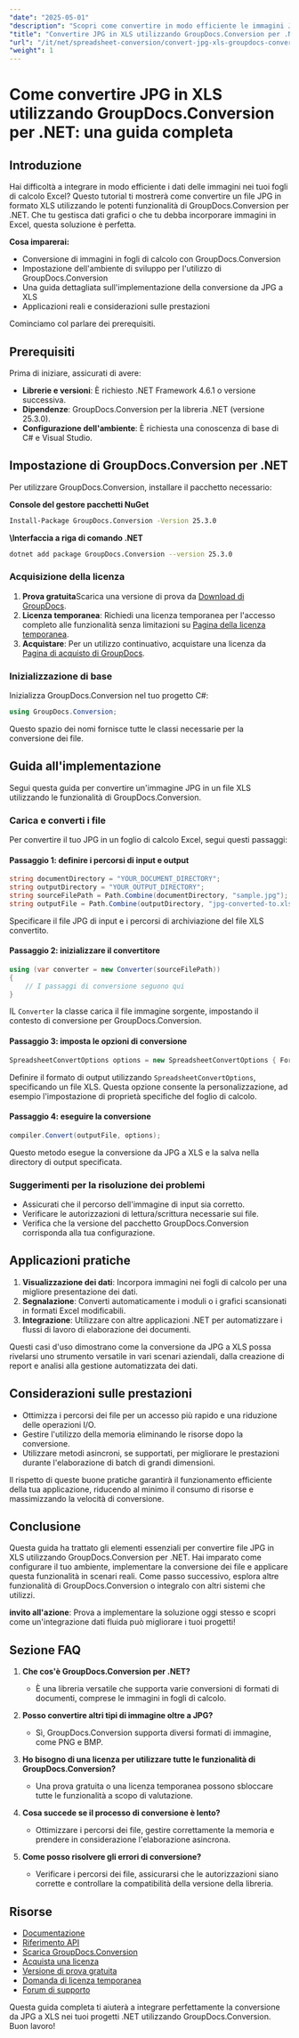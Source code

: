 ```yaml
---
"date": "2025-05-01"
"description": "Scopri come convertire in modo efficiente le immagini JPG in fogli di calcolo Excel con GroupDocs.Conversion per .NET. Questa guida passo passo illustra la configurazione, l'implementazione e le applicazioni pratiche."
"title": "Convertire JPG in XLS utilizzando GroupDocs.Conversion per .NET&#58; una guida completa"
"url": "/it/net/spreadsheet-conversion/convert-jpg-xls-groupdocs-conversion-net/"
"weight": 1
---
```


# Come convertire JPG in XLS utilizzando GroupDocs.Conversion per .NET: una guida completa

## Introduzione

Hai difficoltà a integrare in modo efficiente i dati delle immagini nei tuoi fogli di calcolo Excel? Questo tutorial ti mostrerà come convertire un file JPG in formato XLS utilizzando le potenti funzionalità di GroupDocs.Conversion per .NET. Che tu gestisca dati grafici o che tu debba incorporare immagini in Excel, questa soluzione è perfetta.

**Cosa imparerai:**
- Conversione di immagini in fogli di calcolo con GroupDocs.Conversion
- Impostazione dell'ambiente di sviluppo per l'utilizzo di GroupDocs.Conversion
- Una guida dettagliata sull'implementazione della conversione da JPG a XLS
- Applicazioni reali e considerazioni sulle prestazioni

Cominciamo col parlare dei prerequisiti.

## Prerequisiti

Prima di iniziare, assicurati di avere:
- **Librerie e versioni**: È richiesto .NET Framework 4.6.1 o versione successiva.
- **Dipendenze**: GroupDocs.Conversion per la libreria .NET (versione 25.3.0).
- **Configurazione dell'ambiente**: È richiesta una conoscenza di base di C# e Visual Studio.

## Impostazione di GroupDocs.Conversion per .NET

Per utilizzare GroupDocs.Conversion, installare il pacchetto necessario:

**Console del gestore pacchetti NuGet**
```bash
Install-Package GroupDocs.Conversion -Version 25.3.0
```

**\Interfaccia a riga di comando .NET**
```bash
dotnet add package GroupDocs.Conversion --version 25.3.0
```

### Acquisizione della licenza

1. **Prova gratuita**Scarica una versione di prova da [Download di GroupDocs](https://releases.groupdocs.com/conversion/net/).
2. **Licenza temporanea**: Richiedi una licenza temporanea per l'accesso completo alle funzionalità senza limitazioni su [Pagina della licenza temporanea](https://purchase.groupdocs.com/temporary-license/).
3. **Acquistare**: Per un utilizzo continuativo, acquistare una licenza da [Pagina di acquisto di GroupDocs](https://purchase.groupdocs.com/buy).

### Inizializzazione di base

Inizializza GroupDocs.Conversion nel tuo progetto C#:

```csharp
using GroupDocs.Conversion;
```

Questo spazio dei nomi fornisce tutte le classi necessarie per la conversione dei file.

## Guida all'implementazione

Segui questa guida per convertire un'immagine JPG in un file XLS utilizzando le funzionalità di GroupDocs.Conversion.

### Carica e converti i file

Per convertire il tuo JPG in un foglio di calcolo Excel, segui questi passaggi:

#### Passaggio 1: definire i percorsi di input e output
```csharp
string documentDirectory = "YOUR_DOCUMENT_DIRECTORY";
string outputDirectory = "YOUR_OUTPUT_DIRECTORY";
string sourceFilePath = Path.Combine(documentDirectory, "sample.jpg");
string outputFile = Path.Combine(outputDirectory, "jpg-converted-to.xls");
```

Specificare il file JPG di input e i percorsi di archiviazione del file XLS convertito.

#### Passaggio 2: inizializzare il convertitore
```csharp
using (var converter = new Converter(sourceFilePath))
{
    // I passaggi di conversione seguono qui
}
```
IL `Converter` la classe carica il file immagine sorgente, impostando il contesto di conversione per GroupDocs.Conversion.

#### Passaggio 3: imposta le opzioni di conversione
```csharp
SpreadsheetConvertOptions options = new SpreadsheetConvertOptions { Format = SpreadsheetFileType.Xls };
```
Definire il formato di output utilizzando `SpreadsheetConvertOptions`, specificando un file XLS. Questa opzione consente la personalizzazione, ad esempio l'impostazione di proprietà specifiche del foglio di calcolo.

#### Passaggio 4: eseguire la conversione
```csharp
compiler.Convert(outputFile, options);
```
Questo metodo esegue la conversione da JPG a XLS e la salva nella directory di output specificata.

### Suggerimenti per la risoluzione dei problemi
- Assicurati che il percorso dell'immagine di input sia corretto.
- Verificare le autorizzazioni di lettura/scrittura necessarie sui file.
- Verifica che la versione del pacchetto GroupDocs.Conversion corrisponda alla tua configurazione.

## Applicazioni pratiche

1. **Visualizzazione dei dati**: Incorpora immagini nei fogli di calcolo per una migliore presentazione dei dati.
2. **Segnalazione**: Converti automaticamente i moduli o i grafici scansionati in formati Excel modificabili.
3. **Integrazione**: Utilizzare con altre applicazioni .NET per automatizzare i flussi di lavoro di elaborazione dei documenti.

Questi casi d'uso dimostrano come la conversione da JPG a XLS possa rivelarsi uno strumento versatile in vari scenari aziendali, dalla creazione di report e analisi alla gestione automatizzata dei dati.

## Considerazioni sulle prestazioni

- Ottimizza i percorsi dei file per un accesso più rapido e una riduzione delle operazioni I/O.
- Gestire l'utilizzo della memoria eliminando le risorse dopo la conversione.
- Utilizzare metodi asincroni, se supportati, per migliorare le prestazioni durante l'elaborazione di batch di grandi dimensioni.

Il rispetto di queste buone pratiche garantirà il funzionamento efficiente della tua applicazione, riducendo al minimo il consumo di risorse e massimizzando la velocità di conversione.

## Conclusione

Questa guida ha trattato gli elementi essenziali per convertire file JPG in XLS utilizzando GroupDocs.Conversion per .NET. Hai imparato come configurare il tuo ambiente, implementare la conversione dei file e applicare questa funzionalità in scenari reali. Come passo successivo, esplora altre funzionalità di GroupDocs.Conversion o integralo con altri sistemi che utilizzi.

**invito all'azione**: Prova a implementare la soluzione oggi stesso e scopri come un'integrazione dati fluida può migliorare i tuoi progetti!

## Sezione FAQ

1. **Che cos'è GroupDocs.Conversion per .NET?**
   - È una libreria versatile che supporta varie conversioni di formati di documenti, comprese le immagini in fogli di calcolo.

2. **Posso convertire altri tipi di immagine oltre a JPG?**
   - Sì, GroupDocs.Conversion supporta diversi formati di immagine, come PNG e BMP.

3. **Ho bisogno di una licenza per utilizzare tutte le funzionalità di GroupDocs.Conversion?**
   - Una prova gratuita o una licenza temporanea possono sbloccare tutte le funzionalità a scopo di valutazione.

4. **Cosa succede se il processo di conversione è lento?**
   - Ottimizzare i percorsi dei file, gestire correttamente la memoria e prendere in considerazione l'elaborazione asincrona.

5. **Come posso risolvere gli errori di conversione?**
   - Verificare i percorsi dei file, assicurarsi che le autorizzazioni siano corrette e controllare la compatibilità della versione della libreria.

## Risorse
- [Documentazione](https://docs.groupdocs.com/conversion/net/)
- [Riferimento API](https://reference.groupdocs.com/conversion/net/)
- [Scarica GroupDocs.Conversion](https://releases.groupdocs.com/conversion/net/)
- [Acquista una licenza](https://purchase.groupdocs.com/buy)
- [Versione di prova gratuita](https://releases.groupdocs.com/conversion/net/)
- [Domanda di licenza temporanea](https://purchase.groupdocs.com/temporary-license/)
- [Forum di supporto](https://forum.groupdocs.com/c/conversion/10)

Questa guida completa ti aiuterà a integrare perfettamente la conversione da JPG a XLS nei tuoi progetti .NET utilizzando GroupDocs.Conversion. Buon lavoro!